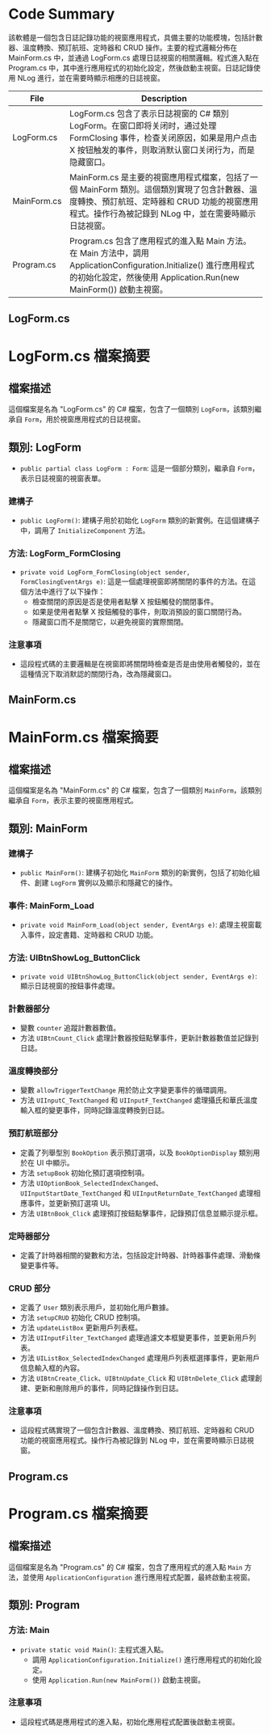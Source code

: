 # Code Summary

該軟體是一個包含日誌記錄功能的視窗應用程式，具備主要的功能模塊，包括計數器、溫度轉換、預訂航班、定時器和 CRUD 操作。主要的程式邏輯分佈在 MainForm.cs 中，並通過 LogForm.cs 處理日誌視窗的相關邏輯。程式進入點在 Program.cs 中，其中進行應用程式的初始化設定，然後啟動主視窗。日誌記錄使用 NLog 進行，並在需要時顯示相應的日誌視窗。

| File | Description |
| --- | --- |
| LogForm.cs | LogForm.cs 包含了表示日誌視窗的 C# 類別 LogForm。在窗口即将关闭时，通过处理 FormClosing 事件，检查关闭原因，如果是用户点击 X 按钮触发的事件，则取消默认窗口关闭行为，而是隐藏窗口。 |
| MainForm.cs | MainForm.cs 是主要的視窗應用程式檔案，包括了一個 MainForm 類別。這個類別實現了包含計數器、溫度轉換、預訂航班、定時器和 CRUD 功能的視窗應用程式。操作行為被記錄到 NLog 中，並在需要時顯示日誌視窗。 |
| Program.cs | Program.cs 包含了應用程式的進入點 Main 方法。在 Main 方法中，調用 ApplicationConfiguration.Initialize() 進行應用程式的初始化設定，然後使用 Application.Run(new MainForm()) 啟動主視窗。 |


## LogForm.cs

# LogForm.cs 檔案摘要

## 檔案描述
這個檔案是名為 "LogForm.cs" 的 C# 檔案，包含了一個類別 `LogForm`，該類別繼承自 `Form`，用於視窗應用程式的日誌視窗。

## 類別: LogForm
- `public partial class LogForm : Form`: 這是一個部分類別，繼承自 `Form`，表示日誌視窗的視窗表單。

### 建構子
- `public LogForm()`: 建構子用於初始化 `LogForm` 類別的新實例。在這個建構子中，調用了 `InitializeComponent` 方法。

### 方法: LogForm_FormClosing
- `private void LogForm_FormClosing(object sender, FormClosingEventArgs e)`: 這是一個處理視窗即將關閉的事件的方法。在這個方法中進行了以下操作：
  - 檢查關閉的原因是否是使用者點擊 X 按鈕觸發的關閉事件。
  - 如果是使用者點擊 X 按鈕觸發的事件，則取消預設的窗口關閉行為。
  - 隱藏窗口而不是關閉它，以避免視窗的實際關閉。

### 注意事項
- 這段程式碼的主要邏輯是在視窗即將關閉時檢查是否是由使用者觸發的，並在這種情況下取消默認的關閉行為，改為隱藏窗口。

## MainForm.cs

# MainForm.cs 檔案摘要

## 檔案描述
這個檔案是名為 "MainForm.cs" 的 C# 檔案，包含了一個類別 `MainForm`，該類別繼承自 `Form`，表示主要的視窗應用程式。

## 類別: MainForm

### 建構子
- `public MainForm()`: 建構子初始化 `MainForm` 類別的新實例，包括了初始化組件、創建 `LogForm` 實例以及顯示和隱藏它的操作。

### 事件: MainForm_Load
- `private void MainForm_Load(object sender, EventArgs e)`: 處理主視窗載入事件，設定書籍、定時器和 CRUD 功能。

### 方法: UIBtnShowLog_ButtonClick
- `private void UIBtnShowLog_ButtonClick(object sender, EventArgs e)`: 顯示日誌視窗的按鈕事件處理。

### 計數器部分
- 變數 `counter` 追蹤計數器數值。
- 方法 `UIBtnCount_Click` 處理計數器按鈕點擊事件，更新計數器數值並記錄到日誌。

### 溫度轉換部分
- 變數 `allowTriggerTextChange` 用於防止文字變更事件的循環調用。
- 方法 `UIInputC_TextChanged` 和 `UIInputF_TextChanged` 處理攝氏和華氏溫度輸入框的變更事件，同時記錄溫度轉換到日誌。

### 預訂航班部分
- 定義了列舉型別 `BookOption` 表示預訂選項，以及 `BookOptionDisplay` 類別用於在 UI 中顯示。
- 方法 `setupBook` 初始化預訂選項控制項。
- 方法 `UIOptionBook_SelectedIndexChanged`、`UIInputStartDate_TextChanged` 和 `UIInputReturnDate_TextChanged` 處理相應事件，並更新預訂選項 UI。
- 方法 `UIBtnBook_Click` 處理預訂按鈕點擊事件，記錄預訂信息並顯示提示框。

### 定時器部分
- 定義了計時器相關的變數和方法，包括設定計時器、計時器事件處理、滑動條變更事件等。

### CRUD 部分
- 定義了 `User` 類別表示用戶，並初始化用戶數據。
- 方法 `setupCRUD` 初始化 CRUD 控制項。
- 方法 `updateListBox` 更新用戶列表框。
- 方法 `UIInputFilter_TextChanged` 處理過濾文本框變更事件，並更新用戶列表。
- 方法 `UIListBox_SelectedIndexChanged` 處理用戶列表框選擇事件，更新用戶信息輸入框的內容。
- 方法 `UIBtnCreate_Click`、`UIBtnUpdate_Click` 和 `UIBtnDelete_Click` 處理創建、更新和刪除用戶的事件，同時記錄操作到日誌。

### 注意事項
- 這段程式碼實現了一個包含計數器、溫度轉換、預訂航班、定時器和 CRUD 功能的視窗應用程式。操作行為被記錄到 NLog 中，並在需要時顯示日誌視窗。

## Program.cs

# Program.cs 檔案摘要

## 檔案描述
這個檔案是名為 "Program.cs" 的 C# 檔案，包含了應用程式的進入點 `Main` 方法，並使用 `ApplicationConfiguration` 進行應用程式配置，最終啟動主視窗。

## 類別: Program

### 方法: Main
- `private static void Main()`: 主程式進入點。
  - 調用 `ApplicationConfiguration.Initialize()` 進行應用程式的初始化設定。
  - 使用 `Application.Run(new MainForm())` 啟動主視窗。

### 注意事項
- 這段程式碼是應用程式的進入點，初始化應用程式配置後啟動主視窗。

